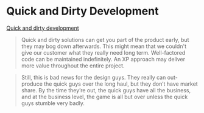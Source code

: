 # Quick and Dirty Development

[Quick and dirty development](https://ronjeffries.com/xprog/articles/curves/)

> Quick and dirty solutions can get you part of the product early, but they may bog down afterwards. This might mean that we couldn't give our customer what they really need long term. Well-factored code can be maintained indefinitely. An XP approach may deliver more value throughout the entire project.


> Still, this is bad news for the design guys. They really can out-produce the quick guys over the long haul, but they don’t have market share. By the time they’re out, the quick guys have all the business, and at the business level, the game is all but over unless the quick guys stumble very badly.
